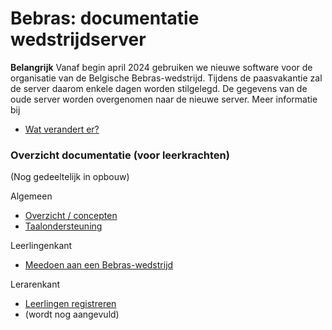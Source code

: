Bebras: documentatie wedstrijdserver
===

**Belangrijk** Vanaf begin april 2024 gebruiken we nieuwe software
voor de organisatie van de Belgische Bebras-wedstrijd. Tijdens de paasvakantie zal de server daarom enkele dagen
worden stilgelegd. De gegevens van de oude server worden overgenomen naar de nieuwe server.
Meer informatie bij 
* [Wat verandert er?](veranderingen.md)

### Overzicht documentatie (voor leerkrachten)

(Nog gedeeltelijk in opbouw)

Algemeen
* [Overzicht / concepten](overzicht.md)
* [Taalondersteuning](talen.md)

Leerlingenkant
* [Meedoen aan een Bebras-wedstrijd](leerling.md)

Lerarenkant
* [Leerlingen registreren](registratie.md)
* (wordt nog aangevuld)
